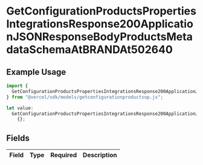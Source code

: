 # GetConfigurationProductsPropertiesIntegrationsResponse200ApplicationJSONResponseBodyProductsMetadataSchemaAtBRANDAt502640

## Example Usage

```typescript
import {
  GetConfigurationProductsPropertiesIntegrationsResponse200ApplicationJSONResponseBodyProductsMetadataSchemaAtBRANDAt502640,
} from "@vercel/sdk/models/getconfigurationproductsop.js";

let value:
  GetConfigurationProductsPropertiesIntegrationsResponse200ApplicationJSONResponseBodyProductsMetadataSchemaAtBRANDAt502640 =
    {};
```

## Fields

| Field       | Type        | Required    | Description |
| ----------- | ----------- | ----------- | ----------- |